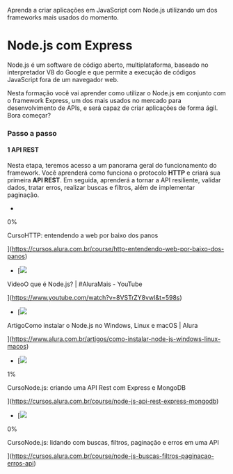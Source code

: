 Aprenda a criar aplicações em JavaScript com Node.js utilizando um dos frameworks mais usados do momento.

# Node.js com Express

Node.js é um software de código aberto, multiplataforma, baseado no interpretador V8 do Google e que permite a execução de códigos JavaScript fora de um navegador web.

Nesta formação você vai aprender como utilizar o Node.js em conjunto com o framework Express, um dos mais usados no mercado para desenvolvimento de APIs, e será capaz de criar aplicações de forma ágil. Bora começar?

### Passo a passo

#### 1 API REST

Nesta etapa, teremos acesso a um panorama geral do funcionamento do framework. Você aprenderá como funciona o protocolo **HTTP** e criará sua primeira **API REST**. Em seguida, aprenderá a tornar a API resiliente, validar dados, tratar erros, realizar buscas e filtros, além de implementar paginação.

-         
0%

CursoHTTP: entendendo a web por baixo dos panos

](https://cursos.alura.com.br/course/http-entendendo-web-por-baixo-dos-panos)
- [![](https://cursos.alura.com.br/assets/images/learningGuide/learningContentIcons/step-video.svg)

VideoO que é Node.js? | #AluraMais - YouTube

](https://www.youtube.com/watch?v=8VSTrZY8vwI&t=598s)
- [![](https://cursos.alura.com.br/assets/images/learningGuide/learningContentIcons/step-post-alura.svg)

ArtigoComo instalar o Node.js no Windows, Linux e macOS | Alura

](https://www.alura.com.br/artigos/como-instalar-node-js-windows-linux-macos)
- [![](https://www.alura.com.br/assets/api/cursos/node-js-api-rest-express-mongodb.svg)

1%

CursoNode.js: criando uma API Rest com Express e MongoDB

](https://cursos.alura.com.br/course/node-js-api-rest-express-mongodb)
- [![](https://www.alura.com.br/assets/api/cursos/node-js-buscas-filtros-paginacao-erros-api.svg)

0%

CursoNode.js: lidando com buscas, filtros, paginação e erros em uma API

](https://cursos.alura.com.br/course/node-js-buscas-filtros-paginacao-erros-api)